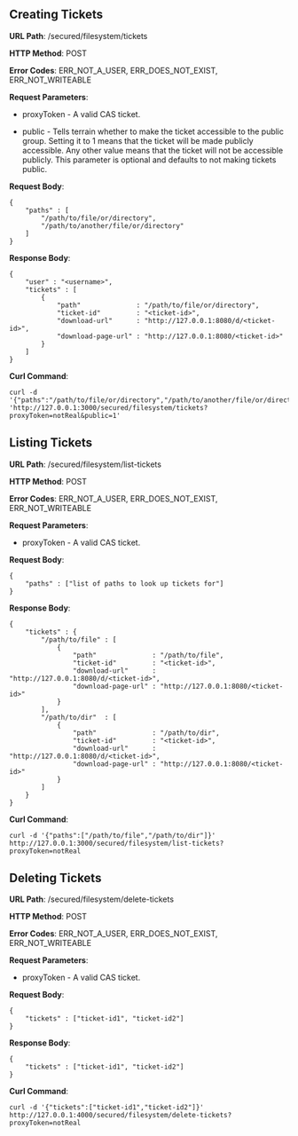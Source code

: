 Creating Tickets
----------------
__URL Path__: /secured/filesystem/tickets

__HTTP Method__: POST

__Error Codes__: ERR_NOT_A_USER, ERR_DOES_NOT_EXIST, ERR_NOT_WRITEABLE

__Request Parameters__:
* proxyToken - A valid CAS ticket.

* public - Tells terrain whether to make the ticket accessible to the public group.
           Setting it to 1 means that the ticket will be made publicly accessible. Any other value
           means that the ticket will not be accessible publicly. This parameter is optional and
           defaults to not making tickets public.

__Request Body__:

    {
        "paths" : [
            "/path/to/file/or/directory",
            "/path/to/another/file/or/directory"
        ]
    }

__Response Body__:

    {
        "user" : "<username>",
        "tickets" : [
            {
                "path"              : "/path/to/file/or/directory",
                "ticket-id"         : "<ticket-id>",
                "download-url"      : "http://127.0.0.1:8080/d/<ticket-id>",
                "download-page-url" : "http://127.0.0.1:8080/<ticket-id>"
            }
        ]
    }

__Curl Command__:

    curl -d '{"paths":"/path/to/file/or/directory","/path/to/another/file/or/directory"]}' 'http://127.0.0.1:3000/secured/filesystem/tickets?proxyToken=notReal&public=1'


Listing Tickets
---------------
__URL Path__: /secured/filesystem/list-tickets

__HTTP Method__: POST

__Error Codes__: ERR_NOT_A_USER, ERR_DOES_NOT_EXIST, ERR_NOT_WRITEABLE

__Request Parameters__:
* proxyToken - A valid CAS ticket.

__Request Body__:

    {
        "paths" : ["list of paths to look up tickets for"]
    }

__Response Body__:

    {
        "tickets" : {
            "/path/to/file" : [
                {
                    "path"              : "/path/to/file",
                    "ticket-id"         : "<ticket-id>",
                    "download-url"      : "http://127.0.0.1:8080/d/<ticket-id>",
                    "download-page-url" : "http://127.0.0.1:8080/<ticket-id>"
                }
            ],
            "/path/to/dir"  : [
                {
                    "path"              : "/path/to/dir",
                    "ticket-id"         : "<ticket-id>",
                    "download-url"      : "http://127.0.0.1:8080/d/<ticket-id>",
                    "download-page-url" : "http://127.0.0.1:8080/<ticket-id>"
                }
            ]
        }
    }

__Curl Command__:

    curl -d '{"paths":["/path/to/file","/path/to/dir"]}' http://127.0.0.1:3000/secured/filesystem/list-tickets?proxyToken=notReal


Deleting Tickets
----------------
__URL Path__: /secured/filesystem/delete-tickets

__HTTP Method__: POST

__Error Codes__: ERR_NOT_A_USER, ERR_DOES_NOT_EXIST, ERR_NOT_WRITEABLE

__Request Parameters__:
* proxyToken - A valid CAS ticket.

__Request Body__:

    {
        "tickets" : ["ticket-id1", "ticket-id2"]
    }

__Response Body__:

    {
        "tickets" : ["ticket-id1", "ticket-id2"]
    }

__Curl Command__:

    curl -d '{"tickets":["ticket-id1","ticket-id2"]}' http://127.0.0.1:4000/secured/filesystem/delete-tickets?proxyToken=notReal
